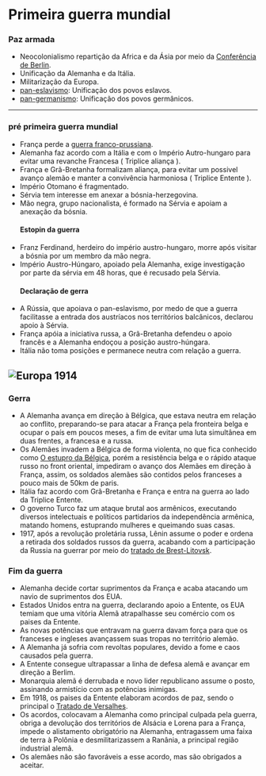 # Primeira guerra mundial
### Paz armada
- Neocolonialismo repartição da Africa e da Ásia por meio da [Conferência de Berlin](https://pt.wikipedia.org/wiki/Tratado_de_Berlim_(1878)).
- Unificação da Alemanha e da Itália.
- Militarização da Europa.
- [pan-eslavismo](https://brasilescola.uol.com.br/historiag/pan-eslavismo.htm): Unificação dos povos eslavos.
- [pan-germanismo](https://brasilescola.uol.com.br/historiag/pangermanismo.htm): Unificação dos povos germânicos.
---
### pré primeira guerra mundial
- França perde a [guerra franco-prussiana](https://pt.wikipedia.org/wiki/Guerra_Franco-Prussiana).
- Alemanha faz acordo com a Itália e com o Império Autro-hungaro para evitar uma revanche Francesa ( Triplice aliança ).
- França e Grã-Bretanha formalizam aliança, para evitar um possivel avanço alemão e manter a convivência harmoniosa ( Triplice Entente ).
- Império Otomano é fragmentado.
- Sérvia tem interesse em anexar a bósnia-herzegovina.
- Mão negra, grupo nacionalista, é formado na Sérvia e apoiam a anexação da bósnia.
  #### Estopin da guerra
- Franz Ferdinand, herdeiro do império austro-hungaro, morre após visitar a bósnia por um membro da mão negra.
- Império Austro-Húngaro, apoiado pela Alemanha, exige investigação por parte da sérvia em 48 horas, que é recusado pela Sérvia.
  #### Declaração de gerra
- A Rússia, que apoiava o pan-eslavismo, por medo de que a guerra facilitasse a entrada dos austríacos nos territórios balcânicos, declarou apoio à Sérvia.
- França apóia a iniciativa russa, a Grã-Bretanha defendeu o apoio francês e a Alemanha endoçou a posição austro-húngara.
- Itália não toma posições e permanece neutra com relação a guerra.

![Europa 1914](https://conteudo.imguol.com.br/c/noticias/2014/07/22/mapa-da-europa-antes-do-inicio-da-primeira-guerra-mundial-em-1914-1406075045884_615x300.jpg.webp)
---
### Gerra
 - A Alemanha avança em direção à Bélgica, que estava neutra em relação ao conflito, preparando-se para atacar a França pela fronteira belga e ocupar o país em poucos meses, a fim de evitar uma luta simultânea em duas frentes, a francesa e a russa.
 - Os Alemães invadem a Bélgica de forma violenta, no que fica conhecido como [O estupro da Bélgica](https://pt.wikipedia.org/wiki/Massacre_de_Dinant), porém a resistência belga e o rápido ataque russo no front oriental, impediram o avanço dos Alemães em direção à França, assim, os soldados alemães são contidos pelos franceses a pouco mais de 50km de paris.
 - Itália faz acordo com Grã-Bretanha e França e entra na guerra ao lado da Triplice Entente.
 - O governo Turco faz um ataque brutal aos armênicos, executando diversos intelectuais e políticos partidarios da independência armênica, matando homens, estuprando mulheres e queimando suas casas.
 - 1917, após a revolução proletária russa, Lênin assume o poder e ordena a retirada dos soldados russos da guerra, acabando com a participação da Russia na guerrar por meio do [tratado de Brest-Litovsk](https://brasilescola.uol.com.br/guerras/tratado-brest-litovsk.htm).
### Fim da guerra
 - Alemanha decide cortar suprimentos da França e acaba atacando um navio de suprimentos dos EUA.
 - Estados Unidos entra na guerra, declarando apoio a Entente, os EUA temiam que uma vitória Alemã atrapalhasse seu comércio com os paises da Entente.
 - As novas potências que entravam na guerra davam força para que os franceses e ingleses avançassem suas tropas no território alemão.
 - A Alemanha já sofria com revoltas populares, devido a fome e caos causados pela guerra.
 - A Entente consegue ultrapassar a linha de defesa alemã e avançar em direção a Berlim.
 - Monarquia alemã é derrubada e novo lider republicano assume o posto, assinando armistício com as potências inimigas.
 - Em 1918, os paises da Entente elaboram acordos de paz, sendo o principal o [Tratado de Versalhes](https://jornal.usp.br/cultura/tratado-de-versalhes-marcou-nova-fase-do-capitalismo-diz-professor).
 - Os acordos, colocavam a Alemanha como principal culpada pela guerra, obriga a devolução dos territórios de Alsácia e Lorena para a França, impede o alistamento obrigatório na Alemanha, entragassem uma faixa de terra à Polônia e desmilitarizassem a Ranânia, a principal região industrial alemã.
 - Os alemães não são favoráveis a esse acordo, mas são obrigados a aceitar.
